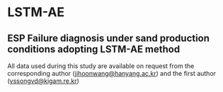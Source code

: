 # LSTM-AE
ESP Failure diagnosis under sand production conditions adopting LSTM-AE method
---
All data used during this study are available on request from the corresponding author (jihoonwang@hanyang.ac.kr) and the first author (yssongvd@kigam.re.kr)
